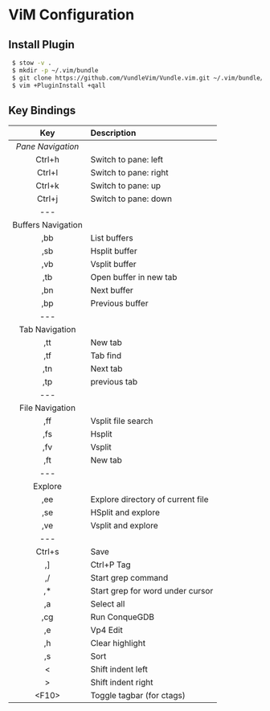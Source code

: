 # ViM Configuration

## Install Plugin
```bash
 $ stow -v .
 $ mkdir -p ~/.vim/bundle
 $ git clone https://github.com/VundleVim/Vundle.vim.git ~/.vim/bundle/Vundle.vim
 $ vim +PluginInstall +qall
```

## Key Bindings
| Key | Description |
| :---: | :---  |
| *Pane Navigation* | |
| Ctrl+h    | Switch to pane: left |
| Ctrl+l    | Switch to pane: right |
| Ctrl+k    | Switch to pane: up |
| Ctrl+j    | Switch to pane: down |
| --- | |
| Buffers Navigation | |
| ,bb       | List buffers |
| ,sb       | Hsplit buffer | 
| ,vb       | Vsplit buffer | 
| ,tb       | Open buffer in new tab | 
| ,bn       | Next buffer |
| ,bp       | Previous buffer |
| --- | |
| Tab Navigation | |
| ,tt       | New tab |
| ,tf       | Tab find | 
| ,tn       | Next tab | 
| ,tp       | previous tab | 
| --- | |
| File Navigation | |
| ,ff       | Vsplit file search|
| ,fs       | Hsplit | 
| ,fv       | Vsplit |
| ,ft       | New tab | 
| --- | |
| Explore | |
| ,ee       | Explore directory of current file |
| ,se       | HSplit and explore | 
| ,ve       | Vsplit and explore |
| --- | |
| Ctrl+s    | Save |
| ,]        | Ctrl+P Tag |
| ,/        | Start grep command |
| ,\*       | Start grep for word under cursor |
| ,a        | Select all |
| ,cg       | Run ConqueGDB |
| ,e        | Vp4 Edit |
| ,h        | Clear highlight |
| ,s        | Sort |
| <         | Shift indent left |
| >         | Shift indent right |
| \<F10\>   | Toggle tagbar (for ctags) |



